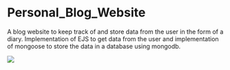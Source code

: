 # Personal_Blog_Website
A blog website to keep track of and store data from the user in the form of a diary. Implementation of EJS to get data from the user and implementation of mongoose to store the data in a database using mongodb.


<!--![Screenshot 2022-09-29 163613](https://user-images.githubusercontent.com/97039362/193015757-94272838-416e-41a3-b321-1cd31b0dadc9.png) -->

<img src="https://user-images.githubusercontent.com/97039362/193015757-94272838-416e-41a3-b321-1cd31b0dadc9.png" />
